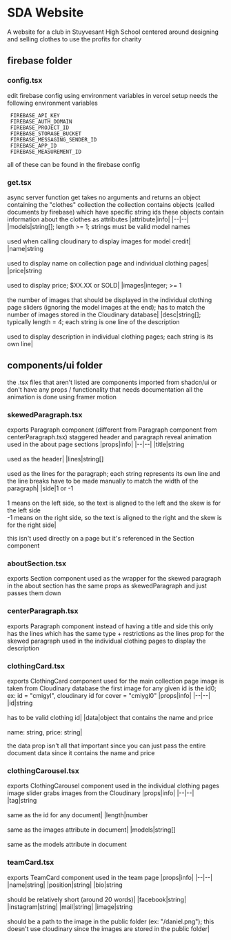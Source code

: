 
# SDA Website
A website for a club in Stuyvesant High School centered around designing and selling clothes to use the profits for charity
## firebase folder

### config.tsx
edit firebase config using environment variables in vercel setup
needs the following environment variables

     FIREBASE_API_KEY
     FIREBASE_AUTH_DOMAIN
     FIREBASE_PROJECT_ID
     FIREBASE_STORAGE_BUCKET
     FIREBASE_MESSAGING_SENDER_ID
     FIREBASE_APP_ID
     FIREBASE_MEASUREMENT_ID

all of these can be found in the firebase config

### get.tsx
async server function get
takes no arguments and returns an object containing the "clothes" collection
the collection contains objects (called documents by firebase) which have specific string ids
these objects contain information about the clothes as attributes
|attribute|info|
|--|--|
|models|string[]; length >= 1; strings must be valid model names<br><br>used when calling cloudinary to display images for model credit|
|name|string<br><br>used to display name on collection page and individual clothing pages|
|price|string<br><br>used to display price; $XX.XX  or SOLD|
|images|integer; >= 1<br><br>the number of images that should be displayed in the individual clothing page sliders (ignoring the model images at the end); has to match the number of images stored in the Cloudinary database|
|desc|string[]; typically length = 4; each string is one line of the description<br><br>used to display description in individual clothing pages; each string is its own line|

## components/ui folder
the .tsx files that aren't listed are components imported from shadcn/ui or don't have any props / functionality that needs documentation
all the animation is done using framer motion

### skewedParagraph.tsx
exports Paragraph component (different from Paragraph component from centerParagraph.tsx)
staggered header and paragraph reveal animation
used in the about page sections
|props|info|
|--|--|
|title|string<br><br>used as the header|
|lines|string[]<br><br>used as the lines for the paragraph; each string represents its own line and the line breaks have to be made manually to match the width of the paragraph|
|side|1 or -1<br><br>1 means on the left side, so the text is aligned to the left and the skew is for the left side<br>-1 means on the right side, so the text is aligned to the right and the skew is for the right side|

this isn't used directly on a page but it's referenced in the Section component

### aboutSection.tsx
exports Section component
used as the wrapper for the skewed paragraph in the about section
has the same props as skewedParagraph and just passes them down 

### centerParagraph.tsx
exports Paragraph component
instead of having a title and side this only has the lines which has the same type + restrictions as the lines prop for the skewed paragraph
used in the individual clothing pages to display the description

### clothingCard.tsx
exports ClothingCard component
used for the main collection page
image is taken from Cloudinary database
the first image for any given id is the id0; ex: id = "cmigyl", cloudinary id for cover = "cmiygl0"
|props|info|
|--|--|
|id|string<br><br>has to be valid clothing id|
|data|object that contains the name and price<br><br>name: string, price: string|

the data prop isn't all that important since you can just pass the  entire document data since it contains the name and price

### clothingCarousel.tsx
exports ClothingCarousel component
used in the individual clothing pages
image slider
grabs images from the Cloudinary
|props|info|
|--|--|
|tag|string<br><br>same as the id for any document|
|length|number<br><br>same as the images attribute in document|
|models|string[]<br><br>same as the models attribute in document

### teamCard.tsx
exports TeamCard component
used in the team page
|props|info|
|--|--|
|name|string|
|position|string|
|bio|string<br><br>should be relatively short (around 20 words)|
|facebook|string|
|instagram|string|
|mail|string|
|image|string<br><br>should be a path to the image in the public folder (ex: "/daniel.png"); this doesn't use cloudinary since the images are stored in the public folder|
